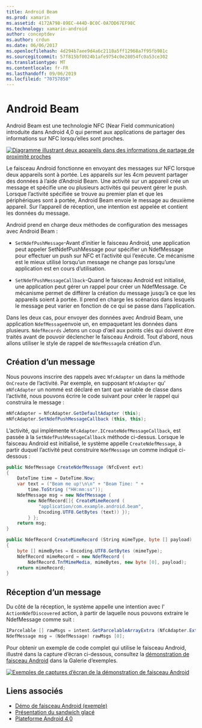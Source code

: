 ```yaml
---
title: Android Beam
ms.prod: xamarin
ms.assetid: 4172A798-89EC-444D-BC0C-0A7DD67EF98C
ms.technology: xamarin-android
author: conceptdev
ms.author: crdun
ms.date: 06/06/2017
ms.openlocfilehash: 4d294b7aee9d4a6c2118a5ff12968a7f95fb981c
ms.sourcegitcommit: 57f815bf0024b1afe9754c0e28054fc0a53ce302
ms.translationtype: MT
ms.contentlocale: fr-FR
ms.lasthandoff: 09/06/2019
ms.locfileid: "70757858"
---
```

# <a name="android-beam"></a>Android Beam

Android Beam est une technologie NFC (Near Field communication) introduite dans Android 4,0 qui permet aux applications de partager des informations sur NFC lorsqu’elles sont proches.

[![Diagramme illustrant deux appareils dans des informations de partage de proximité proches](android-beam-images/androidbeam.png)](android-beam-images/androidbeam.png#lightbox)

Le faisceau Android fonctionne en envoyant des messages sur NFC lorsque deux appareils sont à portée. Les appareils sur les 4cm peuvent partager des données à l’aide d’Android Beam. Une activité sur un appareil crée un message et spécifie une ou plusieurs activités qui peuvent gérer le push. Lorsque l’activité spécifiée se trouve au premier plan et que les périphériques sont à portée, Android Beam envoie le message au deuxième appareil. Sur l’appareil de réception, une intention est appelée et contient les données du message.

Android prend en charge deux méthodes de configuration des messages avec Android Beam :

- `SetNdefPushMessage`-Avant d’initier le faisceau Android, une application peut appeler SetNdefPushMessage pour spécifier un NdefMessage pour effectuer un push sur NFC et l’activité qui l’exécute. Ce mécanisme est le mieux utilisé lorsqu’un message ne change pas lorsqu’une application est en cours d’utilisation.

- `SetNdefPushMessageCallback`-Quand le faisceau Android est initialisé, une application peut gérer un rappel pour créer un NdefMessage. Ce mécanisme permet de différer la création du message jusqu’à ce que les appareils soient à portée. Il prend en charge les scénarios dans lesquels le message peut varier en fonction de ce qui se passe dans l’application.

Dans les deux cas, pour envoyer des données avec Android Beam, une application `NdefMessage`envoie un, en empaquetant les données dans plusieurs. `NdefRecords` Jetons un coup d’œil aux points clés qui doivent être traités avant de pouvoir déclencher le faisceau Android. Tout d’abord, nous allons utiliser le style de rappel de `NdefMessage`la création d’un.

## <a name="creating-a-message"></a>Création d’un message

Nous pouvons inscrire des rappels avec `NfcAdapter` un dans la méthode `OnCreate` de l’activité. Par exemple, en supposant `NfcAdapter` qu' `mNfcAdapter` un nommé est déclaré en tant que variable de classe dans l’activité, nous pouvons écrire le code suivant pour créer le rappel qui construira le message :

```csharp
mNfcAdapter = NfcAdapter.GetDefaultAdapter (this);
mNfcAdapter.SetNdefPushMessageCallback (this, this);
```

L’activité, qui implémente `NfcAdapter.ICreateNdefMessageCallback`, est passée à la `SetNdefPushMessageCallback` méthode ci-dessus. Lorsque le faisceau Android est initialisé, le système appelle `CreateNdefMessage`, à partir duquel l’activité peut construire `NdefMessage` un comme indiqué ci-dessous :

```csharp
public NdefMessage CreateNdefMessage (NfcEvent evt)
{
    DateTime time = DateTime.Now;
    var text = ("Beam me up!\n\n" + "Beam Time: " +
        time.ToString ("HH:mm:ss"));
    NdefMessage msg = new NdefMessage (
        new NdefRecord[]{ CreateMimeRecord (
            "application/com.example.android.beam",
            Encoding.UTF8.GetBytes (text)) });
        } };
    return msg;
}

public NdefRecord CreateMimeRecord (String mimeType, byte [] payload)
{
    byte [] mimeBytes = Encoding.UTF8.GetBytes (mimeType);
    NdefRecord mimeRecord = new NdefRecord (
        NdefRecord.TnfMimeMedia, mimeBytes, new byte [0], payload);
    return mimeRecord;
}
```

## <a name="receiving-a-message"></a>Réception d’un message

Du côté de la réception, le système appelle une intention avec l' `ActionNdefDiscovered` action, à partir de laquelle nous pouvons extraire le NdefMessage comme suit :

```csharp
IParcelable [] rawMsgs = intent.GetParcelableArrayExtra (NfcAdapter.ExtraNdefMessages);
NdefMessage msg = (NdefMessage) rawMsgs [0];
```

Pour obtenir un exemple de code complet qui utilise le faisceau Android, illustré dans la capture d’écran ci-dessous, consultez la [démonstration de faisceau Android](https://docs.microsoft.com/samples/xamarin/monodroid-samples/androidbeamdemo) dans la Galerie d’exemples.

[![Exemples de captures d’écran de la démonstration de faisceau Android](android-beam-images/24.png)](android-beam-images/24.png#lightbox)

## <a name="related-links"></a>Liens associés

- [Démo de faisceau Android (exemple)](https://docs.microsoft.com/samples/xamarin/monodroid-samples/androidbeamdemo)
- [Présentation du sandwich glacé](http://www.android.com/about/ice-cream-sandwich/)
- [Plateforme Android 4,0](https://developer.android.com/sdk/android-4.0.html)
